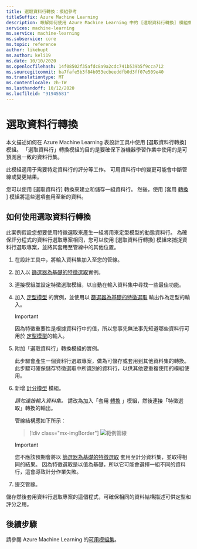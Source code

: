 ```yaml
---
title: 選取資料行轉換：模組參考
titleSuffix: Azure Machine Learning
description: 瞭解如何使用 Azure Machine Learning 中的 [選取資料行轉換] 模組來建立轉換，以選取與指定資料集中相同的資料行子集。
services: machine-learning
ms.service: machine-learning
ms.subservice: core
ms.topic: reference
author: likebupt
ms.author: keli19
ms.date: 10/10/2020
ms.openlocfilehash: 14f08502f35afdc8a9a2cdc741b539b5f9cca712
ms.sourcegitcommit: ba7fafe5b3f84b053ecbeeddfb0d3ff07e509e40
ms.translationtype: MT
ms.contentlocale: zh-TW
ms.lasthandoff: 10/12/2020
ms.locfileid: "91945581"
---
```

# <a name="select-columns-transform"></a>選取資料行轉換

本文描述如何在 Azure Machine Learning 表設計工具中使用 [選取資料行轉換] 模組。 「選取資料行」轉換模組的目的是要確保下游機器學習作業中使用的是可預測且一致的資料行集。

此模組適用于需要特定資料行的評分等工作。 可用資料行中的變更可能會中斷管線或變更結果。

您可以使用 [選取資料行] 轉換來建立和儲存一組資料行。 然後，使用 [套用 [轉換](apply-transformation.md) ] 模組將這些選項套用至新的資料。

## <a name="how-to-use-select-columns-transform"></a>如何使用選取資料行轉換

此案例假設您想要使用特徵選取來產生一組將用來定型模型的動態資料行。 為確保評分程式的資料行選取專案相同，您可以使用 [選取資料行轉換] 模組來捕捉資料行選取專案，並將其套用至管線中的其他位置。

1. 在設計工具中，將輸入資料集加入至您的管線。

2. 加入以 [篩選器為基礎的特徵選取](filter-based-feature-selection.md)實例。

3. 連接模組並設定特徵選取模組，以自動在輸入資料集中尋找一些最佳功能。

4. 加入 [定型模型](train-model.md) 的實例，並使用以 [篩選器為基礎的特徵選取](filter-based-feature-selection.md) 輸出作為定型的輸入。

    > [!IMPORTANT]
    > 因為特徵重要性是根據資料行中的值，所以您事先無法事先知道哪些資料行可用於 [定型模型](train-model.md)的輸入。  
5. 附加「選取資料行」轉換模組的實例。 

    此步驟會產生一個資料行選取專案，做為可儲存或套用到其他資料集的轉換。 此步驟可確保儲存特徵選取中所識別的資料行，以供其他要重複使用的模組使用。

6. 新增 [計分模型](score-model.md) 模組。 

   *請勿連接輸入資料集。* 請改為加入「套用 [轉換](apply-transformation.md) 」模組，然後連接「特徵選取」轉換的輸出。

   管線結構應如下所示：

   > [!div class="mx-imgBorder"]
   > ![範例管線](media/module/filter-based-feature-selection-score.png)

   > [!IMPORTANT]
   > 您不應該預期會將以 [篩選器為基礎的特徵選取](filter-based-feature-selection.md) 套用至計分資料集，並取得相同的結果。 因為特徵選取是以值為基礎，所以它可能會選擇一組不同的資料行，這會導致計分作業失敗。
    
7. 提交管線。

儲存然後套用資料行選取專案的這個程式，可確保相同的資料結構描述可供定型和評分之用。


## <a name="next-steps"></a>後續步驟

請參閱 Azure Machine Learning 的[可用模組集](module-reference.md)。 
